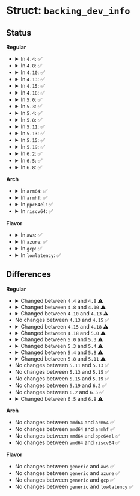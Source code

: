 # Struct: <code>backing_dev_info</code>

## Status
<b>Regular</b>
<ul>
<li>
<details>
<summary>In <code>4.4</code>: ✅</summary>

```c
struct backing_dev_info {
    struct list_head bdi_list;
    long unsigned int ra_pages;
    unsigned int capabilities;
    congested_fn *congested_fn;
    void *congested_data;
    char *name;
    unsigned int min_ratio;
    unsigned int max_ratio;
    unsigned int max_prop_frac;
    atomic_long_t tot_write_bandwidth;
    struct bdi_writeback wb;
    struct list_head wb_list;
    struct radix_tree_root cgwb_tree;
    struct rb_root cgwb_congested_tree;
    atomic_t usage_cnt;
    wait_queue_head_t wb_waitq;
    struct device *dev;
    struct timer_list laptop_mode_wb_timer;
    struct dentry *debug_dir;
    struct dentry *debug_stats;
};
```
</details>
</li>
<li>
<details>
<summary>In <code>4.8</code>: ✅</summary>

```c
struct backing_dev_info {
    struct list_head bdi_list;
    long unsigned int ra_pages;
    unsigned int capabilities;
    congested_fn *congested_fn;
    void *congested_data;
    char *name;
    unsigned int min_ratio;
    unsigned int max_ratio;
    unsigned int max_prop_frac;
    atomic_long_t tot_write_bandwidth;
    struct bdi_writeback wb;
    struct list_head wb_list;
    struct radix_tree_root cgwb_tree;
    struct rb_root cgwb_congested_tree;
    atomic_t usage_cnt;
    wait_queue_head_t wb_waitq;
    struct device *dev;
    struct device *owner;
    struct timer_list laptop_mode_wb_timer;
    struct dentry *debug_dir;
    struct dentry *debug_stats;
};
```
</details>
</li>
<li>
<details>
<summary>In <code>4.10</code>: ✅</summary>

```c
struct backing_dev_info {
    struct list_head bdi_list;
    long unsigned int ra_pages;
    long unsigned int io_pages;
    congested_fn *congested_fn;
    void *congested_data;
    char *name;
    unsigned int capabilities;
    unsigned int min_ratio;
    unsigned int max_ratio;
    unsigned int max_prop_frac;
    atomic_long_t tot_write_bandwidth;
    struct bdi_writeback wb;
    struct list_head wb_list;
    struct radix_tree_root cgwb_tree;
    struct rb_root cgwb_congested_tree;
    atomic_t usage_cnt;
    wait_queue_head_t wb_waitq;
    struct device *dev;
    struct device *owner;
    struct timer_list laptop_mode_wb_timer;
    struct dentry *debug_dir;
    struct dentry *debug_stats;
};
```
</details>
</li>
<li>
<details>
<summary>In <code>4.13</code>: ✅</summary>

```c
struct backing_dev_info {
    struct list_head bdi_list;
    long unsigned int ra_pages;
    long unsigned int io_pages;
    congested_fn *congested_fn;
    void *congested_data;
    const char *name;
    struct kref refcnt;
    unsigned int capabilities;
    unsigned int min_ratio;
    unsigned int max_ratio;
    unsigned int max_prop_frac;
    atomic_long_t tot_write_bandwidth;
    struct bdi_writeback wb;
    struct list_head wb_list;
    struct radix_tree_root cgwb_tree;
    struct rb_root cgwb_congested_tree;
    wait_queue_head_t wb_waitq;
    struct device *dev;
    struct device *owner;
    struct timer_list laptop_mode_wb_timer;
    struct dentry *debug_dir;
    struct dentry *debug_stats;
};
```
</details>
</li>
<li>
<details>
<summary>In <code>4.15</code>: ✅</summary>

```c
struct backing_dev_info {
    struct list_head bdi_list;
    long unsigned int ra_pages;
    long unsigned int io_pages;
    congested_fn *congested_fn;
    void *congested_data;
    const char *name;
    struct kref refcnt;
    unsigned int capabilities;
    unsigned int min_ratio;
    unsigned int max_ratio;
    unsigned int max_prop_frac;
    atomic_long_t tot_write_bandwidth;
    struct bdi_writeback wb;
    struct list_head wb_list;
    struct radix_tree_root cgwb_tree;
    struct rb_root cgwb_congested_tree;
    wait_queue_head_t wb_waitq;
    struct device *dev;
    struct device *owner;
    struct timer_list laptop_mode_wb_timer;
    struct dentry *debug_dir;
    struct dentry *debug_stats;
};
```
</details>
</li>
<li>
<details>
<summary>In <code>4.18</code>: ✅</summary>

```c
struct backing_dev_info {
    struct list_head bdi_list;
    long unsigned int ra_pages;
    long unsigned int io_pages;
    congested_fn *congested_fn;
    void *congested_data;
    const char *name;
    struct kref refcnt;
    unsigned int capabilities;
    unsigned int min_ratio;
    unsigned int max_ratio;
    unsigned int max_prop_frac;
    atomic_long_t tot_write_bandwidth;
    struct bdi_writeback wb;
    struct list_head wb_list;
    struct radix_tree_root cgwb_tree;
    struct rb_root cgwb_congested_tree;
    struct mutex cgwb_release_mutex;
    wait_queue_head_t wb_waitq;
    struct device *dev;
    struct device *owner;
    struct timer_list laptop_mode_wb_timer;
    struct dentry *debug_dir;
    struct dentry *debug_stats;
};
```
</details>
</li>
<li>
<details>
<summary>In <code>5.0</code>: ✅</summary>

```c
struct backing_dev_info {
    struct list_head bdi_list;
    long unsigned int ra_pages;
    long unsigned int io_pages;
    congested_fn *congested_fn;
    void *congested_data;
    const char *name;
    struct kref refcnt;
    unsigned int capabilities;
    unsigned int min_ratio;
    unsigned int max_ratio;
    unsigned int max_prop_frac;
    atomic_long_t tot_write_bandwidth;
    struct bdi_writeback wb;
    struct list_head wb_list;
    struct xarray cgwb_tree;
    struct rb_root cgwb_congested_tree;
    struct mutex cgwb_release_mutex;
    struct rw_semaphore wb_switch_rwsem;
    wait_queue_head_t wb_waitq;
    struct device *dev;
    struct device *owner;
    struct timer_list laptop_mode_wb_timer;
    struct dentry *debug_dir;
    struct dentry *debug_stats;
};
```
</details>
</li>
<li>
<details>
<summary>In <code>5.3</code>: ✅</summary>

```c
struct backing_dev_info {
    struct list_head bdi_list;
    long unsigned int ra_pages;
    long unsigned int io_pages;
    congested_fn *congested_fn;
    void *congested_data;
    const char *name;
    struct kref refcnt;
    unsigned int capabilities;
    unsigned int min_ratio;
    unsigned int max_ratio;
    unsigned int max_prop_frac;
    atomic_long_t tot_write_bandwidth;
    struct bdi_writeback wb;
    struct list_head wb_list;
    struct xarray cgwb_tree;
    struct rb_root cgwb_congested_tree;
    struct mutex cgwb_release_mutex;
    struct rw_semaphore wb_switch_rwsem;
    wait_queue_head_t wb_waitq;
    struct device *dev;
    struct device *owner;
    struct timer_list laptop_mode_wb_timer;
    struct dentry *debug_dir;
};
```
</details>
</li>
<li>
<details>
<summary>In <code>5.4</code>: ✅</summary>

```c
struct backing_dev_info {
    u64 id;
    struct rb_node rb_node;
    struct list_head bdi_list;
    long unsigned int ra_pages;
    long unsigned int io_pages;
    congested_fn *congested_fn;
    void *congested_data;
    const char *name;
    struct kref refcnt;
    unsigned int capabilities;
    unsigned int min_ratio;
    unsigned int max_ratio;
    unsigned int max_prop_frac;
    atomic_long_t tot_write_bandwidth;
    struct bdi_writeback wb;
    struct list_head wb_list;
    struct xarray cgwb_tree;
    struct rb_root cgwb_congested_tree;
    struct mutex cgwb_release_mutex;
    struct rw_semaphore wb_switch_rwsem;
    wait_queue_head_t wb_waitq;
    struct device *dev;
    struct device *owner;
    struct timer_list laptop_mode_wb_timer;
    struct dentry *debug_dir;
};
```
</details>
</li>
<li>
<details>
<summary>In <code>5.8</code>: ✅</summary>

```c
struct backing_dev_info {
    u64 id;
    struct rb_node rb_node;
    struct list_head bdi_list;
    long unsigned int ra_pages;
    long unsigned int io_pages;
    congested_fn *congested_fn;
    void *congested_data;
    struct kref refcnt;
    unsigned int capabilities;
    unsigned int min_ratio;
    unsigned int max_ratio;
    unsigned int max_prop_frac;
    atomic_long_t tot_write_bandwidth;
    struct bdi_writeback wb;
    struct list_head wb_list;
    struct xarray cgwb_tree;
    struct rb_root cgwb_congested_tree;
    struct mutex cgwb_release_mutex;
    struct rw_semaphore wb_switch_rwsem;
    wait_queue_head_t wb_waitq;
    struct device *dev;
    char dev_name[64];
    struct device *owner;
    struct timer_list laptop_mode_wb_timer;
    struct dentry *debug_dir;
};
```
</details>
</li>
<li>
<details>
<summary>In <code>5.11</code>: ✅</summary>

```c
struct backing_dev_info {
    u64 id;
    struct rb_node rb_node;
    struct list_head bdi_list;
    long unsigned int ra_pages;
    long unsigned int io_pages;
    struct kref refcnt;
    unsigned int capabilities;
    unsigned int min_ratio;
    unsigned int max_ratio;
    unsigned int max_prop_frac;
    atomic_long_t tot_write_bandwidth;
    struct bdi_writeback wb;
    struct list_head wb_list;
    struct xarray cgwb_tree;
    struct mutex cgwb_release_mutex;
    struct rw_semaphore wb_switch_rwsem;
    wait_queue_head_t wb_waitq;
    struct device *dev;
    char dev_name[64];
    struct device *owner;
    struct timer_list laptop_mode_wb_timer;
    struct dentry *debug_dir;
};
```
</details>
</li>
<li>
<details>
<summary>In <code>5.13</code>: ✅</summary>

```c
struct backing_dev_info {
    u64 id;
    struct rb_node rb_node;
    struct list_head bdi_list;
    long unsigned int ra_pages;
    long unsigned int io_pages;
    struct kref refcnt;
    unsigned int capabilities;
    unsigned int min_ratio;
    unsigned int max_ratio;
    unsigned int max_prop_frac;
    atomic_long_t tot_write_bandwidth;
    struct bdi_writeback wb;
    struct list_head wb_list;
    struct xarray cgwb_tree;
    struct mutex cgwb_release_mutex;
    struct rw_semaphore wb_switch_rwsem;
    wait_queue_head_t wb_waitq;
    struct device *dev;
    char dev_name[64];
    struct device *owner;
    struct timer_list laptop_mode_wb_timer;
    struct dentry *debug_dir;
};
```
</details>
</li>
<li>
<details>
<summary>In <code>5.15</code>: ✅</summary>

```c
struct backing_dev_info {
    u64 id;
    struct rb_node rb_node;
    struct list_head bdi_list;
    long unsigned int ra_pages;
    long unsigned int io_pages;
    struct kref refcnt;
    unsigned int capabilities;
    unsigned int min_ratio;
    unsigned int max_ratio;
    unsigned int max_prop_frac;
    atomic_long_t tot_write_bandwidth;
    struct bdi_writeback wb;
    struct list_head wb_list;
    struct xarray cgwb_tree;
    struct mutex cgwb_release_mutex;
    struct rw_semaphore wb_switch_rwsem;
    wait_queue_head_t wb_waitq;
    struct device *dev;
    char dev_name[64];
    struct device *owner;
    struct timer_list laptop_mode_wb_timer;
    struct dentry *debug_dir;
};
```
</details>
</li>
<li>
<details>
<summary>In <code>5.19</code>: ✅</summary>

```c
struct backing_dev_info {
    u64 id;
    struct rb_node rb_node;
    struct list_head bdi_list;
    long unsigned int ra_pages;
    long unsigned int io_pages;
    struct kref refcnt;
    unsigned int capabilities;
    unsigned int min_ratio;
    unsigned int max_ratio;
    unsigned int max_prop_frac;
    atomic_long_t tot_write_bandwidth;
    struct bdi_writeback wb;
    struct list_head wb_list;
    struct xarray cgwb_tree;
    struct mutex cgwb_release_mutex;
    struct rw_semaphore wb_switch_rwsem;
    wait_queue_head_t wb_waitq;
    struct device *dev;
    char dev_name[64];
    struct device *owner;
    struct timer_list laptop_mode_wb_timer;
    struct dentry *debug_dir;
};
```
</details>
</li>
<li>
<details>
<summary>In <code>6.2</code>: ✅</summary>

```c
struct backing_dev_info {
    u64 id;
    struct rb_node rb_node;
    struct list_head bdi_list;
    long unsigned int ra_pages;
    long unsigned int io_pages;
    struct kref refcnt;
    unsigned int capabilities;
    unsigned int min_ratio;
    unsigned int max_ratio;
    unsigned int max_prop_frac;
    atomic_long_t tot_write_bandwidth;
    struct bdi_writeback wb;
    struct list_head wb_list;
    struct xarray cgwb_tree;
    struct mutex cgwb_release_mutex;
    struct rw_semaphore wb_switch_rwsem;
    wait_queue_head_t wb_waitq;
    struct device *dev;
    char dev_name[64];
    struct device *owner;
    struct timer_list laptop_mode_wb_timer;
    struct dentry *debug_dir;
};
```
</details>
</li>
<li>
<details>
<summary>In <code>6.5</code>: ✅</summary>

```c
struct backing_dev_info {
    u64 id;
    struct rb_node rb_node;
    struct list_head bdi_list;
    long unsigned int ra_pages;
    long unsigned int io_pages;
    struct kref refcnt;
    unsigned int capabilities;
    unsigned int min_ratio;
    unsigned int max_ratio;
    unsigned int max_prop_frac;
    atomic_long_t tot_write_bandwidth;
    struct bdi_writeback wb;
    struct list_head wb_list;
    struct xarray cgwb_tree;
    struct mutex cgwb_release_mutex;
    struct rw_semaphore wb_switch_rwsem;
    wait_queue_head_t wb_waitq;
    struct device *dev;
    char dev_name[64];
    struct device *owner;
    struct timer_list laptop_mode_wb_timer;
    struct dentry *debug_dir;
};
```
</details>
</li>
<li>
<details>
<summary>In <code>6.8</code>: ✅</summary>

```c
struct backing_dev_info {
    u64 id;
    struct rb_node rb_node;
    struct list_head bdi_list;
    long unsigned int ra_pages;
    long unsigned int io_pages;
    struct kref refcnt;
    unsigned int capabilities;
    unsigned int min_ratio;
    unsigned int max_ratio;
    unsigned int max_prop_frac;
    atomic_long_t tot_write_bandwidth;
    long unsigned int last_bdp_sleep;
    struct bdi_writeback wb;
    struct list_head wb_list;
    struct xarray cgwb_tree;
    struct mutex cgwb_release_mutex;
    struct rw_semaphore wb_switch_rwsem;
    wait_queue_head_t wb_waitq;
    struct device *dev;
    char dev_name[64];
    struct device *owner;
    struct timer_list laptop_mode_wb_timer;
    struct dentry *debug_dir;
};
```
</details>
</li>
</ul>
<b>Arch</b>
<ul>
<li>
<details>
<summary>In <code>arm64</code>: ✅</summary>

```c
struct backing_dev_info {
    u64 id;
    struct rb_node rb_node;
    struct list_head bdi_list;
    long unsigned int ra_pages;
    long unsigned int io_pages;
    congested_fn *congested_fn;
    void *congested_data;
    const char *name;
    struct kref refcnt;
    unsigned int capabilities;
    unsigned int min_ratio;
    unsigned int max_ratio;
    unsigned int max_prop_frac;
    atomic_long_t tot_write_bandwidth;
    struct bdi_writeback wb;
    struct list_head wb_list;
    struct xarray cgwb_tree;
    struct rb_root cgwb_congested_tree;
    struct mutex cgwb_release_mutex;
    struct rw_semaphore wb_switch_rwsem;
    wait_queue_head_t wb_waitq;
    struct device *dev;
    struct device *owner;
    struct timer_list laptop_mode_wb_timer;
    struct dentry *debug_dir;
};
```
</details>
</li>
<li>
<details>
<summary>In <code>armhf</code>: ✅</summary>

```c
struct backing_dev_info {
    u64 id;
    struct rb_node rb_node;
    struct list_head bdi_list;
    long unsigned int ra_pages;
    long unsigned int io_pages;
    congested_fn *congested_fn;
    void *congested_data;
    const char *name;
    struct kref refcnt;
    unsigned int capabilities;
    unsigned int min_ratio;
    unsigned int max_ratio;
    unsigned int max_prop_frac;
    atomic_long_t tot_write_bandwidth;
    struct bdi_writeback wb;
    struct list_head wb_list;
    struct xarray cgwb_tree;
    struct rb_root cgwb_congested_tree;
    struct mutex cgwb_release_mutex;
    struct rw_semaphore wb_switch_rwsem;
    wait_queue_head_t wb_waitq;
    struct device *dev;
    struct device *owner;
    struct timer_list laptop_mode_wb_timer;
    struct dentry *debug_dir;
};
```
</details>
</li>
<li>
<details>
<summary>In <code>ppc64el</code>: ✅</summary>

```c
struct backing_dev_info {
    u64 id;
    struct rb_node rb_node;
    struct list_head bdi_list;
    long unsigned int ra_pages;
    long unsigned int io_pages;
    congested_fn *congested_fn;
    void *congested_data;
    const char *name;
    struct kref refcnt;
    unsigned int capabilities;
    unsigned int min_ratio;
    unsigned int max_ratio;
    unsigned int max_prop_frac;
    atomic_long_t tot_write_bandwidth;
    struct bdi_writeback wb;
    struct list_head wb_list;
    struct xarray cgwb_tree;
    struct rb_root cgwb_congested_tree;
    struct mutex cgwb_release_mutex;
    struct rw_semaphore wb_switch_rwsem;
    wait_queue_head_t wb_waitq;
    struct device *dev;
    struct device *owner;
    struct timer_list laptop_mode_wb_timer;
    struct dentry *debug_dir;
};
```
</details>
</li>
<li>
<details>
<summary>In <code>riscv64</code>: ✅</summary>

```c
struct backing_dev_info {
    u64 id;
    struct rb_node rb_node;
    struct list_head bdi_list;
    long unsigned int ra_pages;
    long unsigned int io_pages;
    congested_fn *congested_fn;
    void *congested_data;
    const char *name;
    struct kref refcnt;
    unsigned int capabilities;
    unsigned int min_ratio;
    unsigned int max_ratio;
    unsigned int max_prop_frac;
    atomic_long_t tot_write_bandwidth;
    struct bdi_writeback wb;
    struct list_head wb_list;
    struct xarray cgwb_tree;
    struct rb_root cgwb_congested_tree;
    struct mutex cgwb_release_mutex;
    struct rw_semaphore wb_switch_rwsem;
    wait_queue_head_t wb_waitq;
    struct device *dev;
    struct device *owner;
    struct timer_list laptop_mode_wb_timer;
    struct dentry *debug_dir;
};
```
</details>
</li>
</ul>
<b>Flavor</b>
<ul>
<li>
<details>
<summary>In <code>aws</code>: ✅</summary>

```c
struct backing_dev_info {
    u64 id;
    struct rb_node rb_node;
    struct list_head bdi_list;
    long unsigned int ra_pages;
    long unsigned int io_pages;
    congested_fn *congested_fn;
    void *congested_data;
    const char *name;
    struct kref refcnt;
    unsigned int capabilities;
    unsigned int min_ratio;
    unsigned int max_ratio;
    unsigned int max_prop_frac;
    atomic_long_t tot_write_bandwidth;
    struct bdi_writeback wb;
    struct list_head wb_list;
    struct xarray cgwb_tree;
    struct rb_root cgwb_congested_tree;
    struct mutex cgwb_release_mutex;
    struct rw_semaphore wb_switch_rwsem;
    wait_queue_head_t wb_waitq;
    struct device *dev;
    struct device *owner;
    struct timer_list laptop_mode_wb_timer;
    struct dentry *debug_dir;
};
```
</details>
</li>
<li>
<details>
<summary>In <code>azure</code>: ✅</summary>

```c
struct backing_dev_info {
    u64 id;
    struct rb_node rb_node;
    struct list_head bdi_list;
    long unsigned int ra_pages;
    long unsigned int io_pages;
    congested_fn *congested_fn;
    void *congested_data;
    const char *name;
    struct kref refcnt;
    unsigned int capabilities;
    unsigned int min_ratio;
    unsigned int max_ratio;
    unsigned int max_prop_frac;
    atomic_long_t tot_write_bandwidth;
    struct bdi_writeback wb;
    struct list_head wb_list;
    struct xarray cgwb_tree;
    struct rb_root cgwb_congested_tree;
    struct mutex cgwb_release_mutex;
    struct rw_semaphore wb_switch_rwsem;
    wait_queue_head_t wb_waitq;
    struct device *dev;
    struct device *owner;
    struct timer_list laptop_mode_wb_timer;
    struct dentry *debug_dir;
};
```
</details>
</li>
<li>
<details>
<summary>In <code>gcp</code>: ✅</summary>

```c
struct backing_dev_info {
    u64 id;
    struct rb_node rb_node;
    struct list_head bdi_list;
    long unsigned int ra_pages;
    long unsigned int io_pages;
    congested_fn *congested_fn;
    void *congested_data;
    const char *name;
    struct kref refcnt;
    unsigned int capabilities;
    unsigned int min_ratio;
    unsigned int max_ratio;
    unsigned int max_prop_frac;
    atomic_long_t tot_write_bandwidth;
    struct bdi_writeback wb;
    struct list_head wb_list;
    struct xarray cgwb_tree;
    struct rb_root cgwb_congested_tree;
    struct mutex cgwb_release_mutex;
    struct rw_semaphore wb_switch_rwsem;
    wait_queue_head_t wb_waitq;
    struct device *dev;
    struct device *owner;
    struct timer_list laptop_mode_wb_timer;
    struct dentry *debug_dir;
};
```
</details>
</li>
<li>
<details>
<summary>In <code>lowlatency</code>: ✅</summary>

```c
struct backing_dev_info {
    u64 id;
    struct rb_node rb_node;
    struct list_head bdi_list;
    long unsigned int ra_pages;
    long unsigned int io_pages;
    congested_fn *congested_fn;
    void *congested_data;
    const char *name;
    struct kref refcnt;
    unsigned int capabilities;
    unsigned int min_ratio;
    unsigned int max_ratio;
    unsigned int max_prop_frac;
    atomic_long_t tot_write_bandwidth;
    struct bdi_writeback wb;
    struct list_head wb_list;
    struct xarray cgwb_tree;
    struct rb_root cgwb_congested_tree;
    struct mutex cgwb_release_mutex;
    struct rw_semaphore wb_switch_rwsem;
    wait_queue_head_t wb_waitq;
    struct device *dev;
    struct device *owner;
    struct timer_list laptop_mode_wb_timer;
    struct dentry *debug_dir;
};
```
</details>
</li>
</ul>

## Differences
<b>Regular</b>
<ul>
<li>
<details>
<summary>Changed between <code>4.4</code> and <code>4.8</code> ⚠️</summary>
<ul>
<li>
<b>Field added. </b>
<code>struct device *owner</code>
</li>
</ul>
</details>
</li>
<li>
<details>
<summary>Changed between <code>4.8</code> and <code>4.10</code> ⚠️</summary>
<ul>
<li>
<b>Field added. </b>
<code>long unsigned int io_pages</code>
</li>
</ul>
</details>
</li>
<li>
<details>
<summary>Changed between <code>4.10</code> and <code>4.13</code> ⚠️</summary>
<ul>
<li>
<b>Field added. </b>
<code>struct kref refcnt</code>
</li>
<li>
<b>Field removed. </b>
<code>atomic_t usage_cnt</code>
</li>
<li>
<b>Field type changed. </b>
<code>char *name</code> ➡️ <code>const char *name</code>
</li>
</ul>
</details>
</li>
<li>
No changes between <code>4.13</code> and <code>4.15</code> ✅
</li>
<li>
<details>
<summary>Changed between <code>4.15</code> and <code>4.18</code> ⚠️</summary>
<ul>
<li>
<b>Field added. </b>
<code>struct mutex cgwb_release_mutex</code>
</li>
</ul>
</details>
</li>
<li>
<details>
<summary>Changed between <code>4.18</code> and <code>5.0</code> ⚠️</summary>
<ul>
<li>
<b>Field added. </b>
<code>struct rw_semaphore wb_switch_rwsem</code>
</li>
<li>
<b>Field type changed. </b>
<code>struct radix_tree_root cgwb_tree</code> ➡️ <code>struct xarray cgwb_tree</code>
</li>
</ul>
</details>
</li>
<li>
<details>
<summary>Changed between <code>5.0</code> and <code>5.3</code> ⚠️</summary>
<ul>
<li>
<b>Field removed. </b>
<code>struct dentry *debug_stats</code>
</li>
</ul>
</details>
</li>
<li>
<details>
<summary>Changed between <code>5.3</code> and <code>5.4</code> ⚠️</summary>
<ul>
<li>
<b>Field added. </b>
<code>u64 id</code>
</li>
<li>
<b>Field added. </b>
<code>struct rb_node rb_node</code>
</li>
</ul>
</details>
</li>
<li>
<details>
<summary>Changed between <code>5.4</code> and <code>5.8</code> ⚠️</summary>
<ul>
<li>
<b>Field added. </b>
<code>char dev_name[64]</code>
</li>
<li>
<b>Field removed. </b>
<code>const char *name</code>
</li>
</ul>
</details>
</li>
<li>
<details>
<summary>Changed between <code>5.8</code> and <code>5.11</code> ⚠️</summary>
<ul>
<li>
<b>Field removed. </b>
<code>congested_fn *congested_fn</code>
</li>
<li>
<b>Field removed. </b>
<code>void *congested_data</code>
</li>
<li>
<b>Field removed. </b>
<code>struct rb_root cgwb_congested_tree</code>
</li>
</ul>
</details>
</li>
<li>
No changes between <code>5.11</code> and <code>5.13</code> ✅
</li>
<li>
No changes between <code>5.13</code> and <code>5.15</code> ✅
</li>
<li>
No changes between <code>5.15</code> and <code>5.19</code> ✅
</li>
<li>
No changes between <code>5.19</code> and <code>6.2</code> ✅
</li>
<li>
No changes between <code>6.2</code> and <code>6.5</code> ✅
</li>
<li>
<details>
<summary>Changed between <code>6.5</code> and <code>6.8</code> ⚠️</summary>
<ul>
<li>
<b>Field added. </b>
<code>long unsigned int last_bdp_sleep</code>
</li>
</ul>
</details>
</li>
</ul>
<b>Arch</b>
<ul>
<li>
No changes between <code>amd64</code> and <code>arm64</code> ✅
</li>
<li>
No changes between <code>amd64</code> and <code>armhf</code> ✅
</li>
<li>
No changes between <code>amd64</code> and <code>ppc64el</code> ✅
</li>
<li>
No changes between <code>amd64</code> and <code>riscv64</code> ✅
</li>
</ul>
<b>Flavor</b>
<ul>
<li>
No changes between <code>generic</code> and <code>aws</code> ✅
</li>
<li>
No changes between <code>generic</code> and <code>azure</code> ✅
</li>
<li>
No changes between <code>generic</code> and <code>gcp</code> ✅
</li>
<li>
No changes between <code>generic</code> and <code>lowlatency</code> ✅
</li>
</ul>
